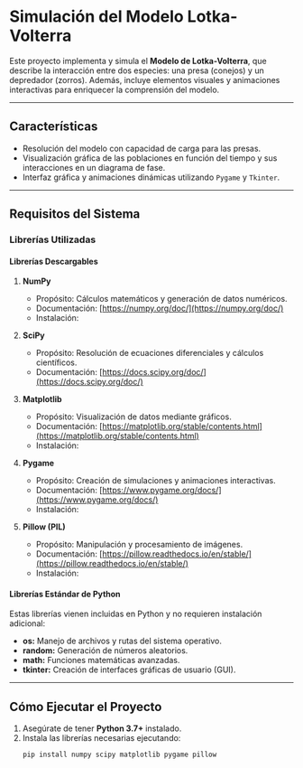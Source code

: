 # Simulación del Modelo Lotka-Volterra  
Este proyecto implementa y simula el **Modelo de Lotka-Volterra**, que describe la interacción entre dos especies: una presa (conejos) y un depredador (zorros). Además, incluye elementos visuales y animaciones interactivas para enriquecer la comprensión del modelo.  

---

## Características  
- Resolución del modelo con capacidad de carga para las presas.  
- Visualización gráfica de las poblaciones en función del tiempo y sus interacciones en un diagrama de fase.  
- Interfaz gráfica y animaciones dinámicas utilizando `Pygame` y `Tkinter`.  

---

## Requisitos del Sistema  

### Librerías Utilizadas  

#### Librerías Descargables  
1. **NumPy**  
   - Propósito: Cálculos matemáticos y generación de datos numéricos.  
   - Documentación: [https://numpy.org/doc/](https://numpy.org/doc/)  
   - Instalación:  

2. **SciPy**  
   - Propósito: Resolución de ecuaciones diferenciales y cálculos científicos.  
   - Documentación: [https://docs.scipy.org/doc/](https://docs.scipy.org/doc/)  

3. **Matplotlib**  
   - Propósito: Visualización de datos mediante gráficos.  
   - Documentación: [https://matplotlib.org/stable/contents.html](https://matplotlib.org/stable/contents.html)  
   - Instalación:  

4. **Pygame**  
   - Propósito: Creación de simulaciones y animaciones interactivas.  
   - Documentación: [https://www.pygame.org/docs/](https://www.pygame.org/docs/)  
   - Instalación:  

5. **Pillow (PIL)**  
   - Propósito: Manipulación y procesamiento de imágenes.  
   - Documentación: [https://pillow.readthedocs.io/en/stable/](https://pillow.readthedocs.io/en/stable/)  
   - Instalación:  

#### Librerías Estándar de Python  
Estas librerías vienen incluidas en Python y no requieren instalación adicional:  
- **os:** Manejo de archivos y rutas del sistema operativo.  
- **random:** Generación de números aleatorios.  
- **math:** Funciones matemáticas avanzadas.  
- **tkinter:** Creación de interfaces gráficas de usuario (GUI).  

---

## Cómo Ejecutar el Proyecto  
1. Asegúrate de tener **Python 3.7+** instalado.  
2. Instala las librerías necesarias ejecutando:  
   ```bash
   pip install numpy scipy matplotlib pygame pillow
